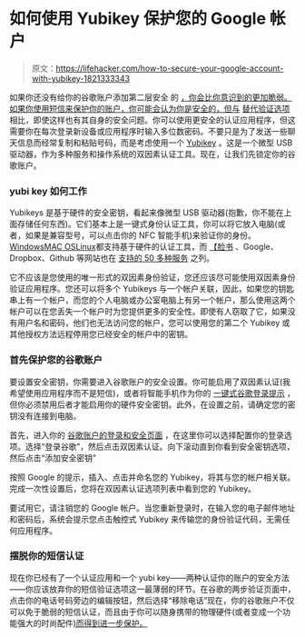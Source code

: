# 如何使用 Yubikey 保护您的 Google 帐户

> 原文：<https://lifehacker.com/how-to-secure-your-google-account-with-yubikey-1821333343>

如果你还没有给你的谷歌账户添加第二层安全 的 [，你会比你意识到的更加脆弱。如果你使用短信来保护你的账户，你可能会认为你是安全的，但与](https://lifehacker.com/plug-the-security-holes-in-your-two-factor-authenticati-1798403323) [替代验证选项](https://lifehacker.com/which-form-of-two-factor-authentication-should-i-use-1784769336) 相比，即使这样也有其自身的安全问题。你可以使用更安全的认证应用程序，但这需要你在每次登录新设备或应用程序时输入多位数密码。不要只是为了发送一些聊天信息而经常复制和粘贴号码，而是考虑使用一个 [Yubikey](https://lifehacker.com/gifts-for-the-privacy-loving-person-in-your-life-1821227116) 。这是一个微型 USB 驱动器，作为多种服务和操作系统的双因素认证工具。现在，让我们先锁定你的谷歌账户。



### **yubi key 如何工作**

Yubikeys 是基于硬件的安全密钥，看起来像微型 USB 驱动器(抱歉，你不能在上面存储任何东西)。它们基本上是一键式身份认证工具，你可以将它放入电脑(或者，如果是兼容型号，可以点击你的 NFC 智能手机)来验证你的身份。[Windows](https://www.yubico.com/why-yubico/for-business/computer-login/windows-login/)[MAC OS](https://www.yubico.com/support/knowledge-base/categories/articles/how-to-use-your-yubikey-with-macos-sierra/)[Linux](https://www.yubico.com/why-yubico/for-business/computer-login/linux_login/)都支持基于硬件的认证工具，而 [【脸书](https://www.yubico.com/why-yubico/for-individuals/facebook/) 、Google、Dropbox、Github 等网站也在 [支持的 50 多种服务](https://www.yubico.com/solutions/#) 之列。

它不应该是您使用的唯一形式的双因素身份验证，您还应该尽可能使用双因素身份验证应用程序。您还可以将多个 Yubikeys 与一个帐户关联，因此，如果您的钥匙串上有一个帐户，而您的个人电脑或办公室电脑上有另一个帐户，那么使用这两个帐户可以在您丢失一个帐户时为您提供更多的安全性。即使有人窃取了它，如果没有用户名和密码，他们也无法访问您的帐户，您可以使用您的第二个 Yubikey 或其他授权方法远程停用您已经安全的帐户中的密钥。

### **首先保护您的谷歌账户**

要设置安全密钥，你需要进入谷歌账户的安全设置。你可能启用了双因素认证(我希望使用应用程序而不是短信)，或者将智能手机作为你的 [一键式谷歌登录提示](https://lifehacker.com/googles-one-tap-two-factor-authentication-will-show-inf-1792667945) ，但你必须禁用后者才能启用你的硬件安全密钥。此外，在设置之前，请确定您的密钥没有连接到电脑。

首先，进入你的 [谷歌账户的登录和安全页面](https://myaccount.google.com/security) ，在这里你可以选择配置你的登录选项。选择“登录谷歌”，然后点击双因素认证。向下滚动直到你看到安全密钥选项，然后点击“添加安全密钥”

按照 Google 的提示，插入、点击并命名您的 Yubikey，将其与您的帐户相关联。完成一次性设置后，您将在双因素认证选项列表中看到您的 Yubikey。

要试用它，请注销您的 Google 帐户。当您重新登录时，在输入您的电子邮件地址和密码后，系统会提示您点击触控式 Yubikey 来传输您的身份验证代码，无需任何应用程序。

### **摆脱你的短信认证**

现在你已经有了一个认证应用和一个 yubi key——两种认证你的账户的安全方法——你应该放弃你的短信验证选项这一最薄弱的环节。在谷歌的两步验证页面中，点击你的电话号码旁边的编辑按钮，然后选择“移除电话”现在，你的谷歌账户不仅可以免于脆弱的短信认证，而且由于你可以随身携带的物理硬件(或者变成一个功能强大的时尚配件[)而得到进一步保护。](https://motherboard.vice.com/en_us/article/vbze3d/yubikey-earrings)